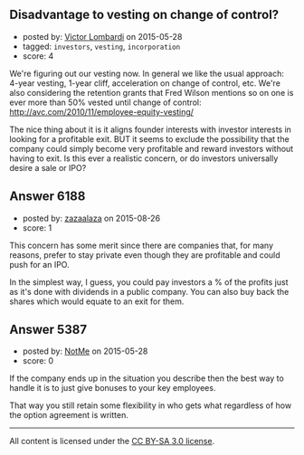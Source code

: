 ## Disadvantage to vesting on change of control?

- posted by: [Victor Lombardi](https://stackexchange.com/users/6380069/victor-lombardi) on 2015-05-28
- tagged: `investors`, `vesting`, `incorporation`
- score: 4

<p>We're figuring out our vesting now. In general we like the usual approach: 4-year vesting, 1-year cliff, acceleration on change of control, etc. We're also considering the retention grants that Fred Wilson mentions so on one is ever more than 50% vested until change of control:
<a href="http://avc.com/2010/11/employee-equity-vesting/" rel="nofollow">http://avc.com/2010/11/employee-equity-vesting/</a></p>

<p>The nice thing about it is it aligns founder interests with investor interests in looking for a profitable exit. BUT it seems to exclude the possibility that the company could simply become very profitable and reward investors without having to exit. Is this ever a realistic concern, or do investors universally desire a sale or IPO?</p>



## Answer 6188

- posted by: [zazaalaza](https://stackexchange.com/users/4672194/zazaalaza) on 2015-08-26
- score: 1

<p>This concern has some merit since there are companies that, for many reasons, prefer to stay private even though they are profitable and could push for an IPO.</p>

<p>In the simplest way, I guess, you could pay investors a % of the profits just as it's done with dividends in a public company. You can also buy back the shares which would equate to an exit for them.</p>



## Answer 5387

- posted by: [NotMe](https://stackexchange.com/users/1771/notme) on 2015-05-28
- score: 0

<p>If the company ends up in the situation you describe then the best way to handle it is to just give bonuses to your key employees.  </p>

<p>That way you still retain some flexibility in who gets what regardless of how the option agreement is written.</p>




---

All content is licensed under the [CC BY-SA 3.0 license](https://creativecommons.org/licenses/by-sa/3.0/).
